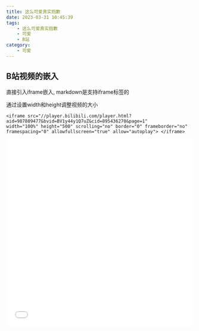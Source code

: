```yaml
---
title: 这么可爱真实抱歉
date: 2023-03-31 10:45:39
tags: 
	- 这么可爱真实抱歉 
	- 可爱
	- B站
category: 
	- 可爱
---
```


## B站视频的嵌入

直接引入iframe嵌入, markdown是支持iframe标签的

通过设置width和height调整视频的大小

```
<iframe src="//player.bilibili.com/player.html?aid=987809477&bvid=BV1y44y1Q7uZ&cid=895436270&page=1" 
width="100%" height="500" scrolling="no" border="0" frameborder="no" framespacing="0" allowfullscreen="true" allow="autoplay"> </iframe>
```

<iframe src="//player.bilibili.com/player.html?aid=987809477&bvid=BV1y44y1Q7uZ&cid=895436270&page=1" 
width="100%" height="500" scrolling="no" border="0" frameborder="no" framespacing="0" allowfullscreen="true" allow="autoplay"> </iframe>


